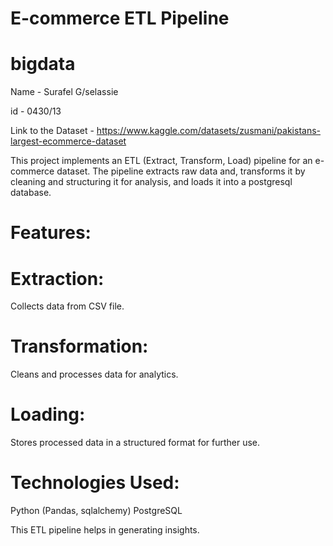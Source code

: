 # E-commerce ETL Pipeline
# bigdata

Name - Surafel G/selassie

id - 0430/13

Link to the Dataset - https://www.kaggle.com/datasets/zusmani/pakistans-largest-ecommerce-dataset

This project implements an ETL (Extract, Transform, Load) pipeline for an e-commerce dataset. The pipeline extracts raw data and, transforms it by cleaning and structuring it for analysis, and loads it into a postgresql database.

# Features:

# Extraction: 
Collects data from CSV file.

# Transformation: 
Cleans and processes data for analytics.

# Loading: 
Stores processed data in a structured format for further use.

# Technologies Used:
Python (Pandas, sqlalchemy)
PostgreSQL

This ETL pipeline helps in generating insights.
